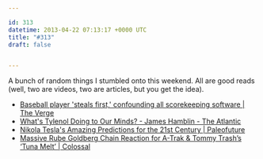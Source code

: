 ```yaml
---

id: 313
datetime: 2013-04-22 07:13:17 +0000 UTC
title: "#313"
draft: false


---
```


A bunch of random things I stumbled onto this weekend. All are good reads (well, two are videos, two are articles, but you get the idea). 

 
 * [Baseball player 'steals first,' confounding all scorekeeping software | The Verge](http://www.theverge.com/2013/4/20/4247638/baseball-player-steals-first-confounding-scorekeeping-software)
 * [What's Tylenol Doing to Our Minds? - James Hamblin - The Atlantic](http://www.theatlantic.com/health/archive/2013/04/whats-tylenol-doing-to-our-minds/275101/)
 * [Nikola Tesla's Amazing Predictions for the 21st Century | Paleofuture](http://blogs.smithsonianmag.com/paleofuture/2013/04/nikola-teslas-amazing-predictions-for-the-21st-century/)
 * [Massive Rube Goldberg Chain Reaction for A-Trak & Tommy Trash’s ‘Tuna Melt’ | Colossal](http://www.thisiscolossal.com/2013/04/massive-rube-goldberg-chain-reaction-for-a-trak-tommy-trashs-tuna-melt/)


